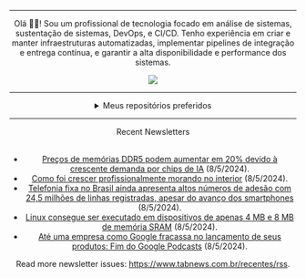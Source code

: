 <div align="center">
<hr>
<p>Olá 👋🏾! Sou um profissional de tecnologia focado em análise de sistemas, sustentação de sistemas, DevOps, e CI/CD. Tenho experiência em criar e manter infraestruturas automatizadas, implementar pipelines de integração e entrega contínua, e garantir a alta disponibilidade e performance dos sistemas.</p>
  <img src="https://media.giphy.com/media/yAGIvCiwPJn5C/giphy.gif">
<hr>
  <details>
  <summary>Meus repositórios preferidos</summary>
  <br />
  Alguns dos meus melhores repositórios:
  <br />
<br />
  <ul><li><a href=https://github.com/RxJSVini/aluratube target="_blank" rel="noopener noreferrer">RxJSVini/aluratube</a> (<b>0</b> ✨ and <b>0</b> 🍴): Aluratube - Desenvolvido durante a imersão React da Alura no final de 2022</li><li><a href=https://github.com/RxJSVini/nlw-ia target="_blank" rel="noopener noreferrer">RxJSVini/nlw-ia</a> (<b>0</b> ✨ and <b>0</b> 🍴): Projeto desenvolvido durante a NLW IA - Usando a API da OPENAI</li>
<li>More coming soon :).</li>
</ul>
  </details>
  <hr/>
    <summary>Recent Newsletters</summary>
  <br />
  <ul>
    <li><a href=https://www.tabnews.com.br/NewsletterOficial/precos-de-memorias-ddr5-podem-aumentar-em-20-por-cento-devido-a-crescente-demanda-por-chips-de-ia target="_blank" rel="noopener noreferrer">Preços de memórias DDR5 podem aumentar em 20% devido à crescente demanda por chips de IA</a> (8/5/2024).</li><li><a href=https://www.tabnews.com.br/MDC99/como-foi-crescer-profissionalmente-morando-no-interior target="_blank" rel="noopener noreferrer">Como foi crescer profissionalmente morando no interior</a> (8/5/2024).</li><li><a href=https://www.tabnews.com.br/NewsletterOficial/telefonia-fixa-no-brasil-ainda-apresenta-altos-numeros-de-adesao-com-24-5-milhoes-de-linhas-registradas-apesar-do-avanco-dos-smartphones target="_blank" rel="noopener noreferrer">Telefonia fixa no Brasil ainda apresenta altos números de adesão com 24,5 milhões de linhas registradas, apesar do avanço dos smartphones</a> (8/5/2024).</li><li><a href=https://www.tabnews.com.br/NewsletterOficial/linux-consegue-ser-executado-em-dispositivos-de-apenas-4-mb-e-8-mb-de-memoria-sram target="_blank" rel="noopener noreferrer">Linux consegue ser executado em dispositivos de apenas 4 MB e 8 MB de memória SRAM</a> (8/5/2024).</li><li><a href=https://www.tabnews.com.br/jempreendedor/ate-uma-empresa-como-google-fracassa-no-lancamento-de-seus-produtos-fim-do-google-podcasts target="_blank" rel="noopener noreferrer">Até uma empresa como Google fracassa no lançamento de seus produtos: Fim do Google Podcasts</a> (8/5/2024).</li>
  </ul>
<p>Read more newsletter issues: <a href="https://www.tabnews.com.br/recentes/rss">https://www.tabnews.com.br/recentes/rss</a>.</p>
  </details>
